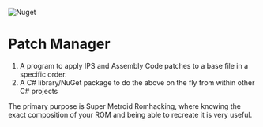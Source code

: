 ![Nuget](https://img.shields.io/nuget/v/patch-applier)

# Patch Manager
1. A program to apply IPS and Assembly Code patches to a base file in a specific order.
1. A C# library/NuGet package to do the above on the fly from within other C# projects

The primary purpose is Super Metroid Romhacking, where knowing the exact composition of your ROM and being able to recreate it is very useful.
